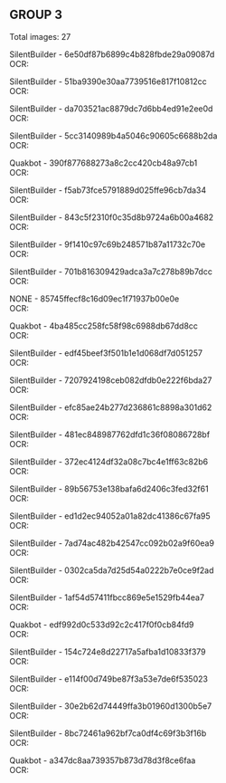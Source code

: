 ## GROUP 3
Total images: 27  

SilentBuilder - 6e50df87b6899c4b828fbde29a09087d  
OCR:   

SilentBuilder - 51ba9390e30aa7739516e817f10812cc  
OCR:   

SilentBuilder - da703521ac8879dc7d6bb4ed91e2ee0d  
OCR:   

SilentBuilder - 5cc3140989b4a5046c90605c6688b2da  
OCR:   

Quakbot - 390f877688273a8c2cc420cb48a97cb1  
OCR:   

SilentBuilder - f5ab73fce5791889d025ffe96cb7da34  
OCR:   

SilentBuilder - 843c5f2310f0c35d8b9724a6b00a4682  
OCR:   

SilentBuilder - 9f1410c97c69b248571b87a11732c70e  
OCR:   

SilentBuilder - 701b816309429adca3a7c278b89b7dcc  
OCR:   

NONE - 85745ffecf8c16d09ec1f71937b00e0e  
OCR:   

Quakbot - 4ba485cc258fc58f98c6988db67dd8cc  
OCR:   

SilentBuilder - edf45beef3f501b1e1d068df7d051257  
OCR:   

SilentBuilder - 7207924198ceb082dfdb0e222f6bda27  
OCR:   

SilentBuilder - efc85ae24b277d236861c8898a301d62  
OCR:   

SilentBuilder - 481ec848987762dfd1c36f08086728bf  
OCR:   

SilentBuilder - 372ec4124df32a08c7bc4e1ff63c82b6  
OCR:   

SilentBuilder - 89b56753e138bafa6d2406c3fed32f61  
OCR:   

SilentBuilder - ed1d2ec94052a01a82dc41386c67fa95  
OCR:   

SilentBuilder - 7ad74ac482b42547cc092b02a9f60ea9  
OCR:   

SilentBuilder - 0302ca5da7d25d54a0222b7e0ce9f2ad  
OCR:   

SilentBuilder - 1af54d57411fbcc869e5e1529fb44ea7  
OCR:   

Quakbot - edf992d0c533d92c2c417f0f0cb84fd9  
OCR:   

SilentBuilder - 154c724e8d22717a5afba1d10833f379  
OCR:   

SilentBuilder - e114f00d749be87f3a53e7de6f535023  
OCR:   

SilentBuilder - 30e2b62d74449ffa3b01960d1300b5e7  
OCR:   

SilentBuilder - 8bc72461a962bf7ca0df4c69f3b3f16b  
OCR:   

Quakbot - a347dc8aa739357b873d78d3f8ce6faa  
OCR:   

